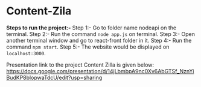 # Content-Zila
**Steps to run the project:-**
Step 1:- Go to folder name nodeapi on the terminal.
Step 2:- Run the command `node app.js` on terminal.
Step 3:- Open another terminal window and go to react-front folder in it.
Step 4:- Run the command `npm start`.
Step 5:- The website would be displayed on `localhost:3000`.

Presentation link to the project Content Zilla is given below:
https://docs.google.com/presentation/d/14jLbmbpA9nc0Xv6AbGTSf_NznYiBudKP8blopwaTdcU/edit?usp=sharing
